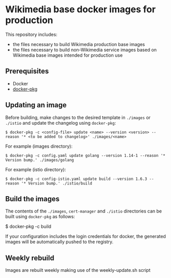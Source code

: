 Wikimedia base docker images for production
===========================================

This repository includes:
 * the files necessary to build Wikimedia production base images
 * the files necessary to build non-Wikimedia service images
   based on Wikimedia base images intended for production use

Prerequisites
-------------
 * Docker
 * [docker-pkg](https://gerrit.wikimedia.org/r/admin/projects/operations/docker-images/docker-pkg)

Updating an image
-----------------

Before building, make changes to the desired template in `./images` or `./istio` and update
the changelog using `docker-pkg`:

    $ docker-pkg -c <config-file> update <name> --version <version> --reason '* <to be added to changelog>' ./images/<name>

For example (images directory):

    $ docker-pkg -c config.yaml update golang --version 1.14-1 --reason '* Version bump.' ./images/golang

For example (istio directory):

    $ docker-pkg -c config-istio.yaml update build --version 1.6.3 --reason '* Version bump.' ./istio/build

Build the images
----------------

The contents of the `./images`, `cert-manager` and `./istio` directories can be built using `docker-pkg` as follows:

   $ docker-pkg -c <config-file> build <directory>

If your configuration includes the login credentials for docker, the generated
images will be automatically pushed to the registry.

Weekly rebuild
--------------

Images are rebuilt weekly making use of the weekly-update.sh script
